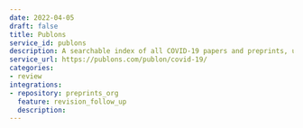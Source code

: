 ```yaml
---
date: 2022-04-05
draft: false
title: Publons
service_id: publons
description: A searchable index of all COVID-19 papers and preprints, updated daily.
service_url: https://publons.com/publon/covid-19/
categories:
- review
integrations:
- repository: preprints_org
  feature: revision_follow_up
  description:
---
```



